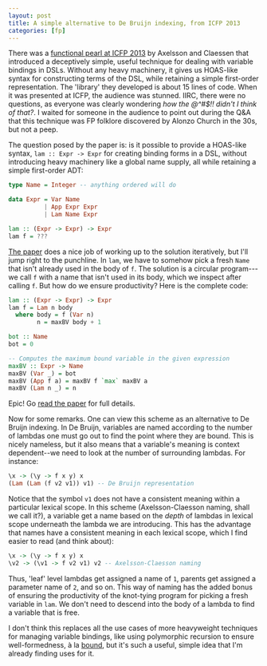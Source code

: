 ```yaml
---
layout: post
title: A simple alternative to De Bruijn indexing, from ICFP 2013
categories: [fp]
---
```


There was a [functional pearl at ICFP 2013][the paper] by Axelsson and Claessen that introduced a deceptively simple, useful technique for dealing with variable bindings in DSLs. Without any heavy machinery, it gives us HOAS-like syntax for constructing terms of the DSL, while retaining a simple first-order representation. The 'library' they developed is about 15 lines of code. When it was presented at ICFP, the audience was stunned. IIRC, there were no questions, as everyone was clearly wondering _how the @^#$!! didn't I think of that?_. I waited for someone in the audience to point out during the Q&A that this technique was FP folklore discovered by Alonzo Church in the 30s, but not a peep.

The question posed by the paper is: is it possible to provide a HOAS-like syntax, `lam :: Expr -> Expr` for creating binding forms in a DSL, without introducing heavy machinery like a global name supply, all while retaining a simple first-order ADT:

~~~ Haskell
type Name = Integer -- anything ordered will do

data Expr = Var Name
          | App Expr Expr
          | Lam Name Expr

lam :: (Expr -> Expr) -> Expr
lam f = ???
~~~

[The paper][the paper] does a nice job of working up to the solution iteratively, but I'll jump right to the punchline. In `lam`, we have to somehow pick a fresh `Name` that isn't already used in the body of `f`. The solution is a circular program---we call `f` with a name that isn't used in its body, which we inspect after calling `f`. But how do we ensure productivity? Here is the complete code:

~~~ Haskell
lam :: (Expr -> Expr) -> Expr
lam f = Lam n body
  where body = f (Var n)
        n = maxBV body + 1

bot :: Name
bot = 0

-- Computes the maximum bound variable in the given expression
maxBV :: Expr -> Name
maxBV (Var _) = bot
maxBV (App f a) = maxBV f `max` maxBV a
maxBV (Lam n _) = n
~~~~

Epic! Go [read the paper][the paper] for full details. 

Now for some remarks. One can view this scheme as an alternative to De Bruijn indexing. In De Bruijn, variables are named according to the number of lambdas one must go out to find the point where they are bound. This is nicely nameless, but it also means that a variable's meaning is context dependent--we need to look at the number of surrounding lambdas. For instance:

~~~ Haskell
\x -> (\y -> f x y) x
(Lam (Lam (f v2 v1)) v1) -- De Bruijn representation
~~~

Notice that the symbol `v1` does not have a consistent meaning within a particular lexical scope. In this scheme (Axelsson-Claesson naming, shall we call it?), a variable get a name based on the _depth_ of lambdas in lexical scope underneath the lambda we are introducing. This has the advantage that names have a consistent meaning in each lexical scope, which I find easier to read (and think about):

~~~ Haskell
\x -> (\y -> f x y) x
\v2 -> (\v1 -> f v2 v1) v2 -- Axelsson-Claesson naming
~~~

Thus, 'leaf' level lambdas get assigned a name of `1`, parents get assigned a parameter name of `2`, and so on. This way of naming has the added bonus of ensuring the productivity of the knot-tying program for picking a fresh variable in `lam`. We don't need to descend into the body of a lambda to find a variable that is free.

I don't think this replaces all the use cases of more heavyweight techniques for managing variable bindings, like using polymorphic recursion to ensure well-formedness, à la [bound](http://hackage.haskell.org/package/bound), but it's such a useful, simple idea that I'm already finding uses for it.

[the paper]: http://www.cse.chalmers.se/~emax/documents/axelsson2013using.pdf
